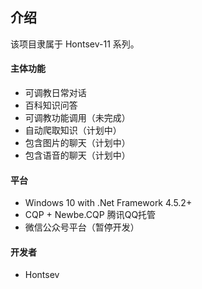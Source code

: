 ## 介绍

该项目隶属于 Hontsev-11 系列。

#### 主体功能

- 可调教日常对话
- 百科知识问答
- 可调教功能调用（未完成）
- 自动爬取知识（计划中）
- 包含图片的聊天（计划中）
- 包含语音的聊天（计划中）

#### 平台

- Windows 10 with .Net Framework 4.5.2+
- CQP + Newbe.CQP 腾讯QQ托管
- 微信公众号平台（暂停开发）

#### 开发者

- Hontsev

